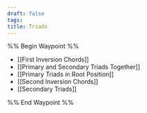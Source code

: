 ```yaml
---
draft: false
tags:
title: Triads
---
```

%% Begin Waypoint %%
- [[First Inversion Chords]]
- [[Primary and Secondary Triads Together]]
- [[Primary Triads in Root Position]]
- [[Second Inversion Chords]]
- [[Secondary Triads]]

%% End Waypoint %%
